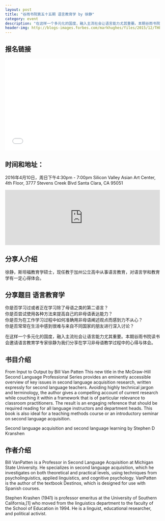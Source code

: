 ```yaml
---
layout: post
title: "谷雨书院第五十五期 语言教育学 by 徐静"
category: event
description: "在这样一个多元化的国度，融入主流社会让语言能力尤其重要。本期谷雨书院读书会邀请语言教育学专家徐静为我们分享在学习非母语教学过程中的心得与体会。"
header-img: http://blogs-images.forbes.com/markhughes/files/2015/12/THE-BIG-SHORT-2-1200x849.png
---
```


## 报名链接
<div style="width:100%; text-align:left;" ><iframe  src="//eventbrite.com/tickets-external?eid=24273944020&ref=etckt" frameborder="0" height="300" width="100%" vspace="0" hspace="0" marginheight="5" marginwidth="5" scrolling="auto" allowtransparency="true"></iframe></div>

## 时间和地址：

2016年4月10日，周日下午4:30pm - 7:00pm
Silicon Valley Asian Art Center, 4th Floor, 3777 Stevens Creek Blvd Santa Clara, CA 95051


<iframe width="100%" height="180" frameborder="0" style="border:0"
src="https://www.google.com/maps/embed/v1/place?q=3777%20Stevens%20Creek%20Blvd%20Santa%20Clara%2C%20CA%2095054&key=AIzaSyBU8Fpde0IWAvSPYuvrpcjOHm_8scuCusk" allowfullscreen></iframe>

## 分享人介绍
徐静，斯坦福教育学硕士，现任教于加州公立高中从事语言教育，对语言学和教育学有一定心得体会。

## 分享题目 语言教育学

你是否学习过或者正在学习除了母语之类的第二语言？  
你是否尝试使用各种方法来提高自己的非母语表达能力？  
你是否为在工作学习过程中如何准确用非母语阐述观点而感到力不从心？  
你是否常常在生活中感到很难与来自不同国家的朋友进行深入讨论？  

在这样一个多元化的国度，融入主流社会让语言能力尤其重要。本期谷雨书院读书会邀请语言教育学专家徐静为我们分享在学习非母语教学过程中的心得与体会。

## 书目介绍

From Input to Output by Bill Van Patten
This new title in the McGraw-Hill Second Language Professional Series provides an eminently accessible overview of key issues in second language acquisition research, written expressly for second language teachers. Avoiding highly technical jargon and terminology, the author gives a compelling account of current research while couching it within a framework that is of particular relevance to classroom practitioners. The result is an engaging reference that should be required reading for all language instructors and department heads. This book is also ideal for a teaching methods course or an introductory seminar on second language acquisition.

Second language acquisition and second language learning by Stephen D Kranshen


## 作者介绍

Bill VanPatten is a Professor in Second Language Acquisition at Michigan State University. He specializes in second language acquisition, which he investigates on both theoretical and practical levels, using techniques from psycholinguistics, applied linguistics, and cognitive psychology. VanPatten is the author of the textbook Destinos, which is designed for use with Spanish courses.

Stephen Krashen (1941) is professor emeritus at the University of Southern California,[1] who moved from the linguistics department to the faculty of the School of Education in 1994. He is a linguist, educational researcher, and political activist.
